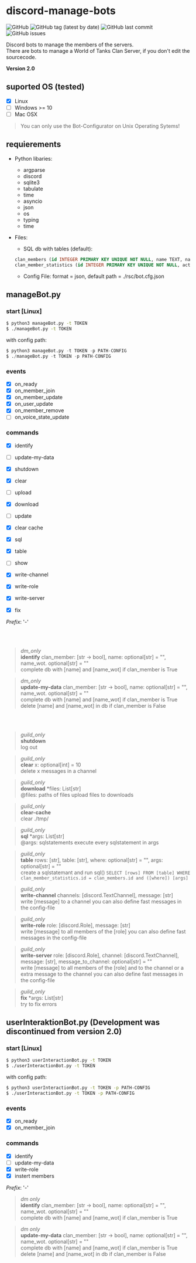 # discord-manage-bots

![GitHub](https://img.shields.io/github/license/felix-07-11/discord-manage-bots?style=flat-square) ![GitHub tag (latest by date)](https://img.shields.io/github/v/tag/felix-07-11/discord-manage-bots?label=version&style=flat-square) ![GitHub last commit](https://img.shields.io/github/last-commit/felix-07-11/discord-manage-bots?style=flat-square) ![GitHub issues](https://img.shields.io/github/issues/felix-07-11/discord-manage-bots?style=flat-square)

Discord bots to manage the members of the servers.  
There are bots to manage a World of Tanks Clan Server, if you don't edit the sourcecode.

**Version 2.0**

## suported OS (tested)
- [x] Linux
- [ ] Windows >= 10
- [ ] Mac OSX

> You can only use the Bot-Configurator on Unix Operating Sytems!

## requierements
- Python libaries:
  - argparse
  - discord
  - sqlite3
  - tabulate
  - time
  - asyncio
  - json
  - os
  - typing
  - time

- Files:
  - SQL db with tables (default):
  ```sql
  clan_members (id INTEGER PRIMARY KEY UNIQUE NOT NULL, name TEXT, name_discord TEXT, name_displayed TEXT, name_wot TEXT, identification   INTEGER DEFAULT 0)
  clan_member_statistics (id INTEGER PRIMARY KEY UNIQUE NOT NULL, active_days INTEGER DEFAULT 0, missed_extra_invitations INTEGER DEFAULT 0, last_active_date TEXT DEFAULT '', number_of_warnings INTEGER DEFAULT 0)
  ```
  - Config File: format = json, default path = ./rsc/bot.cfg.json

## manageBot.py

### start [Linux]
```sh
$ python3 manageBot.py -t TOKEN
$ ./manageBot.py -t TOKEN
```
with config path:
```s
$ python3 manageBot.py -t TOKEN -p PATH-CONFIG
$ ./manageBot.py -t TOKEN -p PATH-CONFIG
```
### events

- [x] on_ready  
- [x] on_member_join   
- [x] on_member_update  
- [x] on_user_update  
- [x] on_member_remove  
- [ ] on_voice_state_update  

### commands

- [x] identify  
- [ ] update-my-data  
 
- [x] shutdown  
- [x] clear  
- [ ] upload  
- [x] download  
- [ ] update  
- [x] clear cache  
- [x] sql  
- [x] table  
- [ ] show  
- [x] write-channel
- [x] write-role
- [x] write-server
- [x] fix

_Prefix_: '-'  

<br><br>

> _dm_only_  
> __identify__ clan_member: [str -> bool], name: optional[str] = "", name_wot. optional[str] = ""  
> complete db with [name] and [name_wot] if clan_member is True

> _dm_only_  
> __update-my-data__ clan_member: [str -> bool], name: optional[str] = "", name_wot. optional[str] = ""  
> complete db with [name] and [name_wot] if clan_member is True
> delete [name] and [name_wot] in db if clan_member is False

<br><br>

> _guild_only_  
> __shutdown__  
> log out  

> _guild_only_  
> __clear__ x: optional[int] = 10  
> delete x messages in a channel  


> _guild_only_  
> __download__ \*files: List[str]  
> @files: paths of files
> upload files to downloads  


> _guild_only_  
> __clear-cache__  
> clear ./tmp/


> _guild_only_  
> __sql__ \*args: List[str]  
> @args: sqlstatements
> execute every sqlstatement in args


> _guild_only_  
> __table__ rows: [str], table: [str], where: optional[str] = "", args: optional[str] = ""  
> create a sqlstatemant and run sql()
> `SELECT [rows] FROM [table] WHERE clan_member_statistics.id = clan_members.id and ([where]) [args]`

> _guild_only_  
> __write-channel__ channels: [discord.TextChannel], message: [str]  
> write [message] to a channel
> you can also define fast messages in the config-file

> _guild_only_  
> __write-role__ role: [discord.Role], message: [str]  
> write [message] to all members of the [role]
> you can also define fast messages in the config-file

> _guild_only_  
> __write-server__ role: [discord.Role], channel: [discord.TextChannel], message: [str], message_to_channel: optional[str] = ""  
> write [message] to all members of the [role] and to the channel or a extra message to the channel
> you can also define fast messages in the config-file

> _guild_only_  
> __fix__ \*args: List[str]  
> try to fix errors

## userInteraktionBot.py (Development was discontinued from version 2.0)

### start [Linux]
```sh
$ python3 userInteractionBot.py -t TOKEN
$ ./userInteractionBot.py -t TOKEN
```
with config path:
```sh
$ python3 userInteractionBot.py -t TOKEN -p PATH-CONFIG
$ ./userInteractionBot.py -t TOKEN -p PATH-CONFIG
```

### events

- [x] on_ready  
- [x] on_member_join   
  
### commands

- [x] identify  
- [ ] update-my-data  
- [x] write-role
- [x] instert members  

_Prefix_: '-'  

> _dm only_  
> __identify__ clan_member: [str -> bool], name: optional[str] = "", name_wot. optional[str] = ""  
> complete db with [name] and [name_wot] if clan_member is True

> _dm only_  
> __update-my-data__ clan_member: [str -> bool], name: optional[str] = "", name_wot. optional[str] = ""  
> complete db with [name] and [name_wot] if clan_member is True
> delete [name] and [name_wot] in db if clan_member is False
